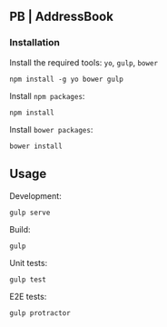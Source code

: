 ## PB | AddressBook

### Installation

Install the required tools: `yo`, `gulp`, `bower`
```
npm install -g yo bower gulp
```


Install `npm packages`:
```
npm install
```

Install `bower packages`:
```
bower install
```

## Usage

Development:
```
gulp serve
```

Build:
```
gulp
```

Unit tests:
```
gulp test
```

E2E tests:
```
gulp protractor
```
